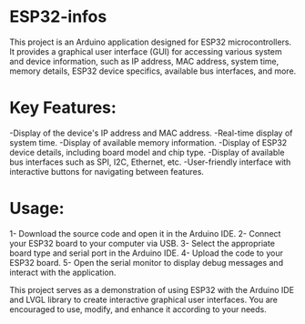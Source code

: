 # ESP32-infos

This project is an Arduino application designed for ESP32 microcontrollers. It provides a graphical user interface (GUI) for accessing various system and device information, such as IP address, MAC address, system time, memory details, ESP32 device specifics, available bus interfaces, and more.

# Key Features:

-Display of the device's IP address and MAC address.
-Real-time display of system time.
-Display of available memory information.
-Display of ESP32 device details, including board model and chip type.
-Display of available bus interfaces such as SPI, I2C, Ethernet, etc.
-User-friendly interface with interactive buttons for navigating between features.

# Usage:

1- Download the source code and open it in the Arduino IDE.
2- Connect your ESP32 board to your computer via USB.
3- Select the appropriate board type and serial port in the Arduino IDE.
4- Upload the code to your ESP32 board.
5- Open the serial monitor to display debug messages and interact with the application.

This project serves as a demonstration of using ESP32 with the Arduino IDE and LVGL library to create interactive graphical user interfaces. You are encouraged to use, modify, and enhance it according to your needs.
